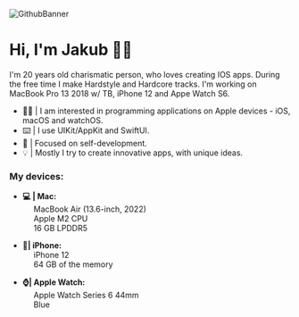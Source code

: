 ![GithubBanner](https://user-images.githubusercontent.com/41966757/217339550-1784d3a4-b5da-4a3b-9944-d843c248baad.png)
# Hi, I'm Jakub 🙋‍♂️
I'm 20 years old charismatic person, who loves creating IOS apps. During the free time I make Hardstyle and Hardcore tracks. I'm working on MacBook Pro 13 2018 w/ TB, iPhone 12 and Appe Watch S6.

- 👨‍💻 | I am interested in programming applications on Apple devices - iOS, macOS and watchOS.
- ⌨️ | I use UIKit/AppKit and SwiftUI.
- 🔨 | Focused on self-development.
- 💡 | Mostly I try to create innovative apps, with unique ideas.

### My devices:
- **💻 | Mac:** </br> 
&nbsp;&nbsp;&nbsp;&nbsp; MacBook Air (13.6-inch, 2022) </br> 
&nbsp;&nbsp;&nbsp;&nbsp; Apple M2 CPU </br> 
&nbsp;&nbsp;&nbsp;&nbsp; 16 GB LPDDR5 </br>

- **📱| iPhone:** </br> 
&nbsp;&nbsp;&nbsp;&nbsp; iPhone 12 </br> 
&nbsp;&nbsp;&nbsp;&nbsp; 64 GB of the memory </br> 

- **⌚️| Apple Watch:** </br> 
&nbsp;&nbsp;&nbsp;&nbsp; Apple Watch Series 6 44mm </br> 
&nbsp;&nbsp;&nbsp;&nbsp; Blue </br>
